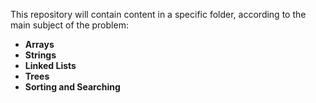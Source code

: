 This repository will contain content in a specific folder, according to the main subject of the problem:

* <b>Arrays</b>
* <b>Strings</b>
* <b>Linked Lists</b>
* <b>Trees</b>
* <b>Sorting and Searching</b>
